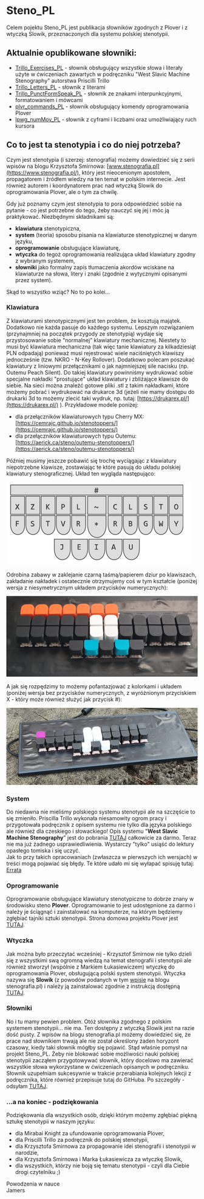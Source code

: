 # Steno_PL

Celem pojektu Steno_PL jest publikacja słowników zgodnych z Plover i z wtyczką Slowik, przeznaczonych dla systemu polskiej stenotypii.  
## Aktualnie opublikowane słowniki:
* [Trillo_Exercises_PL](https://github.com/Jamers303/Steno_PL/tree/main/Trillo_Exercises_PL) - słownik obsługujący wszystkie słowa i literały użyte w ćwiczeniach zawartych w podręczniku "West Slavic Machine Stenography" autorstwa Priscilli Trillo
* [Trillo_Letters_PL](https://github.com/Jamers303/Steno_PL/tree/main/Trillo_Letters_PL) - słownik z literami
* [Trillo_PunctFormSpeak_PL](https://github.com/Jamers303/Steno_PL/tree/main/Trillo_PunctFormSpeak_PL) - słownik ze znakami interpunkcyjnymi, formatowaniem i mówcami
* [plvr_commands_PL](https://github.com/Jamers303/Steno_PL/tree/main/plvr_commands_PL) - słownik obsługujący komendy oprogramowania Plover
* [lpwg_numMov_PL](https://github.com/Jamers303/Steno_PL/tree/main/lpwg_numMov_PL) - słownik z cyframi i liczbami oraz umożliwiający ruch kursora

## Co to jest ta stenotypia i co do niej potrzeba?

Czym jest stenotypia (i szerzej: stenografia) możemy dowiedzieć się z serii wpisów na blogu Krzysztofa Smirnowa: [www.stenografia.pl](https://www.stenografia.pl/), który jest nieocenionym apostołem, propagatorem i źródłem wiedzy na ten temat w polskim internecie. Jest również autorem i koordynatorem prac nad wtyczką Slowik do oprogramowania Plover, ale o tym za chwilę.

Gdy już poznamy czym jest stenotypia to pora odpowiedzieć sobie na pytanie - co jest potrzebne do tego, żeby nauczyć się jej i móc ją praktykować. Niezbędnymi składnikami są:
* **klawiatura** stenotypiczna,
* **system** (teoria) sposobu pisania na klawiaturze stenotypicznej w danym języku,
* **oprogramowanie** obsługujące klawiaturę,
* **wtyczka** do tegoż oprogramowania realizująca układ klawiatury zgodny z wybranym systemem,
* **słowniki** jako formalny zapis tłumaczenia akordów wciskane na klawiaturze na słowa, litery i znaki (zgodnie z wytycznymi opisanymi przez system).

Skąd to wszystko wziąć? No to po kolei...

### Klawiatura
Z klawiaturami stenotypicznymi jest ten problem, że kosztują majątek. Dodatkowo nie każda pasuje do każdego systemu. Lepszym rozwiązaniem (przynajmniej na początek przygody ze stenotypią) wydaje się przystosowanie sobie "normalnej" klawiatury mechanicznej. Niestety to musi być klawiatura mechaniczna (tak więc tanie klawiatury za kilkadziesiąt PLN odpadają) ponieważ musi rejestrować wiele naciśniętych klawiszy jednocześnie (tzw. NKRO - N-Key Rollover). Dodatkowo polecam poszukać klawiatury z liniowymi przełącznikami o jak najmniejszej sile nacisku (np. Outemu Peach Silent). 
Do takiej klawiatury powinniśmy wydrukować sobie specjalne nakładki "prostujące" układ klawiatury i zbliżające klawisze do siebie. Na sieci można znaleźć gotowe pliki .stl z takim nakładkami, które możemy pobrać i wydrukować na drukarce 3d (jeżeli nie mamy dostępu do drukarki 3d to możemy zlecić taki wydruk, np. tutaj: [https://drukarex.pl/](https://drukarex.pl/) ). Przykładowe modele poniżej:
* dla przełączników klawiaturowych typu Cherry MX: [https://cemrajc.github.io/stenotoppers/](https://cemrajc.github.io/stenotoppers/)
* dla przełączników klawiaturowych typu Outemu: [https://aerick.ca/steno/outemu-stenotoppers/](https://aerick.ca/steno/outemu-stenotoppers/)

Później musimy jeszcze pobawić się trochę wyciągając z klawiatury niepotrzebne klawisze, zostawiając te które pasują do układu polskiej klawiatury stenograficznej. Układ ten wygląda następująco:

![Układ polski steno](uklad.png)

Odrobina zabawy w zaklejanie czarną taśmą/papierem dziur po klawiszach, zakładanie nakładek i ostatecznie otrzymujemy coś w tym kształcie (poniżej wersja z niesymetrycznym układem przycisków numerycznych):

![Moja klawiatura steno](moja.png)

A jak się rozpędzimy to możemy pofantazjować z kolorkami i układem (poniżej wersja bez przycisków numerycznych, z wyróżnionym przyciskiem X - który może również służyć jak przycisk #):

![Druga klawiatura steno](nowa.png)

### System
Do niedawna nie mieliśmy polskiego systemu stenotypii ale na szczęście to się zmieniło. Priscilla Trillo wykonała niesamowity ogrom pracy i przygotowała podręcznik z opisem systemu nie tylko dla języka polskiego ale również dla czeskiego i słowackiego! Opis systemu "**West Slavic Machine Stenography**" jest do pobrania [TUTAJ](https://github.com/Plover-Trillo/WestSlavicStenography/releases) całkowicie za darmo. Teraz nie ma już żadnego usprawiedliwienia. Wystarczy "tylko" usiąść do lektury opasłego tomiska i się uczyć.   
Jak to przy takich opracowaniach (zwłaszcza w pierwszych ich wersjach) w treści mogą pojawiać się błędy. Te które udało mi się wyłapać spisuję tutaj: [Errata](https://github.com/Jamers303/Steno_PL/tree/main/Errata)


### Oprogramowanie
Oprogramowanie obsługujące klawiatury stenotypiczne to dobrze znany w środowisku steno **Plover**. Oprogramowanie to jest udostępnione za darmo i należy je ściągnąć i zainstalować na komputerze, na którym będziemy zgłębiać tajniki sztuki stenotypii. Strona domowa projektu Plover jest [TUTAJ](https://www.openstenoproject.org/plover/). 

### Wtyczka
Jak można było przeczytać wcześniej - Krzysztof Smirnow nie tylko dzieli się z wszystkimi swą ogromną wiedzą na temat stenografii i stenotypii ale również stworzył (wspólnie z Markiem Łukasiewiczem) wtyczkę do oprogramowania Plover, obsługującą polski system stenotypii. Wtyczka nazywa się **Slowik** (z powodów podanych w tym [wpisie](https://www.stenografia.pl/blog/2021-08-24_krotko-o-nazwie-projektu/) na blogu stenografia.pl) i należy ją zainstalować zgodnie z instrukcją dostępną [TUTAJ](https://github.com/flamenco108/plover_polish_slowik).

### Słowniki
No i tu mamy pewien problem. Otóż słownika zgodnego z polskim systemem stenotypii... nie ma. Ten dostępny z wtyczką Slowik jest na razie dość pusty. Z wpisów na blogu stenografia.pl możemy dowiedzieć się, że prace nad słownikiem trwają ale nie został określony żaden horyzont czasowy, kiedy taki słownik mógłby się pojawić. Stąd właśnie pomysł na projekt Steno_PL. Żeby nie blokować sobie możliwości nauki polskiej stenotypii zacząłem przygotowywać słownik, który docelowo ma zawierać wszystkie słowa wykorzystane w ćwiczeniach opisanych w podręczniku. Słownik uzupełniam sukcesywnie w trakcie przerabiania kolejnych lekcji z podręcznika, które również przepisuje tutaj do GitHuba. Po szczegóły - odsyłam [TUTAJ](https://github.com/Jamers303/Steno_PL/tree/main/Trillo_Exercises_PL).

### ...a na koniec - podziękowania
Podziękowania dla wszystkich osób, dzięki którym możemy zgłębiać piękną sztukę stenotypii w naszym języku:
* dla Mirabai Knight za ufundowanie oprogramowania Plover,
* dla Priscilli Trillo za podręcznik do polskiej stenotypii,
* dla Krzysztofa Smirnowa za propagowanie idei stenografii i stenotypii w narodzie,
* dla Krzysztofa Smirnowa i Marka Łukasiewicza za wtyczkę Slowik,
* dla wszystkich, którzy nie boją się tematu stenotypii - czyli dla Ciebie drogi czytelniku ;)

Powodzenia w nauce  
Jamers


